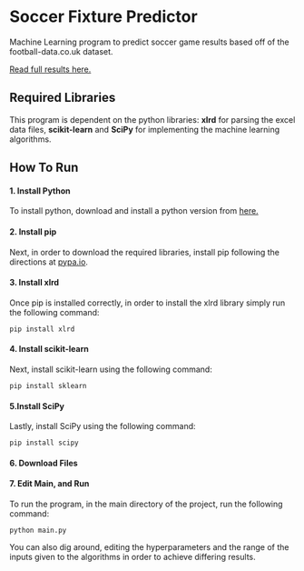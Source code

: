 # Soccer Fixture Predictor
Machine Learning program to predict soccer game results based off of the football-data.co.uk dataset.

[Read full results here.](http://kevin.velci.ch/Predicting_Soccer_Match_Results.pdf)

## Required Libraries
This program is dependent on the python libraries: **xlrd** for parsing the excel data files, **scikit-learn** and **SciPy** for implementing the machine learning algorithms.

## How To Run
#### 1. Install Python
To install python, download and install a python version from [here.](https://www.python.org/downloads/)

#### 2. Install pip
Next, in order to download the required libraries, install pip following the directions at [pypa.io](https://pip.pypa.io/en/stable/installing/).

#### 3. Install xlrd
Once pip is installed correctly, in order to install the xlrd library simply run the following command:
```
pip install xlrd
```

#### 4. Install scikit-learn
Next, install scikit-learn using the following command:
```
pip install sklearn
```

#### 5.Install SciPy
Lastly, install SciPy using the following command:
```
pip install scipy
```

#### 6. Download Files

#### 7. Edit Main, and Run
To run the program, in the main directory of the project, run the following command:
```
python main.py
```
You can also dig around, editing the hyperparameters and the range of the inputs given to the algorithms in order to achieve differing results.
